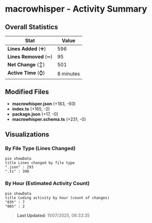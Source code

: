 # macrowhisper - Activity Summary 

## Overall Statistics

| Stat                   | Value                                                             |
| ---------------------- | ----------------------------------------------------------------- |
| **Lines Added** (➕)   | 596                                          |
| **Lines Removed** (➖) | 95                                        |
| **Net Change** (↕)    | 501                |
| **Active Time** (⌚)   | 8 minutes |


## Modified Files
- **macrowhisper.json** (+183, -93)
- **index.ts** (+165, -2)
- **package.json** (+17, -0)
- **macrowhisper.schema.ts** (+231, -0)

## Visualizations

### By File Type (Lines Changed)

```mermaid
pie showData
title Lines changed by file type
".json" : 293
".ts" : 398
```

### By Hour (Estimated Activity Count)

```mermaid
pie showData
title Coding activity by hour (count of changes)
"03h" : 7
"06h" : 2
```


> **Last Updated:** 11/07/2025, 06:33:35